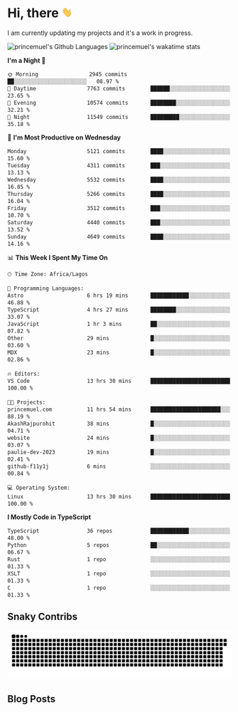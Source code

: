 # Hi, there <img src='/assets/wave.gif' alt='Just saying hello' width='24' height='24' />

<!--
**princemuel/princemuel** is a ✨ _special_ ✨ repository because its `README.md` (this file) appears on your GitHub profile.

Here are some ideas to get you started:

- 🔭 I’m currently working on ...
- 🌱 I’m currently learning ...
- 👯 I’m looking to collaborate on ...
- 🤔 I’m looking for help with ...
- 💬 Ask me about ...
- 📫 How to reach me: ...
- 😄 Pronouns: ...
- ⚡ Fun fact: ...
-->

I am currently updating my projects and it's a work in progress.

![princemuel's Github Languages](https://github-readme-stats.vercel.app/api/top-langs/?username=princemuel&text_color=586069&layout=compact&hide_border=true&title_color=0366d6&count_private=true&include_all_commits=true&theme=tokyonight&show_icons=true)
![princemuel's wakatime stats](https://github-readme-stats.vercel.app/api/wakatime?username=princemuel&text_color=586069&layout=compact&hide_border=true&title_color=0366d6&count_private=true&include_all_commits=true&theme=tokyonight&show_icons=true)

<!--START_SECTION:waka-->
**I'm a Night 🦉** 

```text
🌞 Morning                2945 commits        ██░░░░░░░░░░░░░░░░░░░░░░░   08.97 % 
🌆 Daytime                7763 commits        ██████░░░░░░░░░░░░░░░░░░░   23.65 % 
🌃 Evening                10574 commits       ████████░░░░░░░░░░░░░░░░░   32.21 % 
🌙 Night                  11549 commits       █████████░░░░░░░░░░░░░░░░   35.18 % 
```
📅 **I'm Most Productive on Wednesday** 

```text
Monday                   5121 commits        ████░░░░░░░░░░░░░░░░░░░░░   15.60 % 
Tuesday                  4311 commits        ███░░░░░░░░░░░░░░░░░░░░░░   13.13 % 
Wednesday                5532 commits        ████░░░░░░░░░░░░░░░░░░░░░   16.85 % 
Thursday                 5266 commits        ████░░░░░░░░░░░░░░░░░░░░░   16.04 % 
Friday                   3512 commits        ███░░░░░░░░░░░░░░░░░░░░░░   10.70 % 
Saturday                 4440 commits        ███░░░░░░░░░░░░░░░░░░░░░░   13.52 % 
Sunday                   4649 commits        ████░░░░░░░░░░░░░░░░░░░░░   14.16 % 
```


📊 **This Week I Spent My Time On** 

```text
🕑︎ Time Zone: Africa/Lagos

💬 Programming Languages: 
Astro                    6 hrs 19 mins       ████████████░░░░░░░░░░░░░   46.88 % 
TypeScript               4 hrs 27 mins       ████████░░░░░░░░░░░░░░░░░   33.07 % 
JavaScript               1 hr 3 mins         ██░░░░░░░░░░░░░░░░░░░░░░░   07.82 % 
Other                    29 mins             █░░░░░░░░░░░░░░░░░░░░░░░░   03.60 % 
MDX                      23 mins             █░░░░░░░░░░░░░░░░░░░░░░░░   02.86 % 

🔥 Editors: 
VS Code                  13 hrs 30 mins      █████████████████████████   100.00 % 

🐱‍💻 Projects: 
princemuel.com           11 hrs 54 mins      ██████████████████████░░░   88.19 % 
AkashRajpurohit          38 mins             █░░░░░░░░░░░░░░░░░░░░░░░░   04.71 % 
website                  24 mins             █░░░░░░░░░░░░░░░░░░░░░░░░   03.07 % 
paulie-dev-2023          19 mins             █░░░░░░░░░░░░░░░░░░░░░░░░   02.41 % 
github-f11y1j            6 mins              ░░░░░░░░░░░░░░░░░░░░░░░░░   00.84 % 

💻 Operating System: 
Linux                    13 hrs 30 mins      █████████████████████████   100.00 % 
```

**I Mostly Code in TypeScript** 

```text
TypeScript               36 repos            ████████████░░░░░░░░░░░░░   48.00 % 
Python                   5 repos             ██░░░░░░░░░░░░░░░░░░░░░░░   06.67 % 
Rust                     1 repo              ░░░░░░░░░░░░░░░░░░░░░░░░░   01.33 % 
XSLT                     1 repo              ░░░░░░░░░░░░░░░░░░░░░░░░░   01.33 % 
C                        1 repo              ░░░░░░░░░░░░░░░░░░░░░░░░░   01.33 % 
```




<!--END_SECTION:waka-->

## Snaky Contribs

<img src='/assets/github-snake-dark.svg' alt='Snaky Contributions' />

## Blog Posts

<!-- BLOG-POST-LIST:START -->
<!-- BLOG-POST-LIST:END -->
